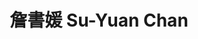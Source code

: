 ---
chinese_name: 詹書媛
english_name: Su-Yuan Chan
title: 詹書媛 Su-Yuan Chan
id: chansuyuan
collection: members
position: Part-time Research Assistant
type: part-time research assistant
department: 健康政策與管理研究所
# image_path: https://source.unsplash.com/collection/139386/600x600?a=.png
photo: pt_ra/chansuyuan.jpg
# blurb: 123
---